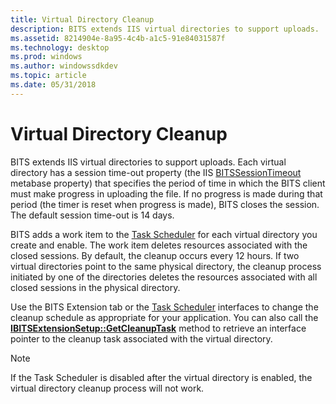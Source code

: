 ```yaml
---
title: Virtual Directory Cleanup
description: BITS extends IIS virtual directories to support uploads.
ms.assetid: 8214904e-8a95-4c4b-a1c5-91e84031587f
ms.technology: desktop
ms.prod: windows
ms.author: windowssdkdev
ms.topic: article
ms.date: 05/31/2018
---
```


# Virtual Directory Cleanup

BITS extends IIS virtual directories to support uploads. Each virtual directory has a session time-out property (the IIS [BITSSessionTimeout](bits-iis-extension-properties.md) metabase property) that specifies the period of time in which the BITS client must make progress in uploading the file. If no progress is made during that period (the timer is reset when progress is made), BITS closes the session. The default session time-out is 14 days.

BITS adds a work item to the [Task Scheduler](https://msdn.microsoft.com/library/windows/desktop/aa383614) for each virtual directory you create and enable. The work item deletes resources associated with the closed sessions. By default, the cleanup occurs every 12 hours. If two virtual directories point to the same physical directory, the cleanup process initiated by one of the directories deletes the resources associated with all closed sessions in the physical directory.

Use the BITS Extension tab or the [Task Scheduler](https://msdn.microsoft.com/library/windows/desktop/aa383614) interfaces to change the cleanup schedule as appropriate for your application. You can also call the [**IBITSExtensionSetup::GetCleanupTask**](/windows/desktop/api/Bitscfg/nf-bitscfg-ibitsextensionsetup-getcleanuptask) method to retrieve an interface pointer to the cleanup task associated with the virtual directory.

> [!Note]  
> If the Task Scheduler is disabled after the virtual directory is enabled, the virtual directory cleanup process will not work.

 

 

 




